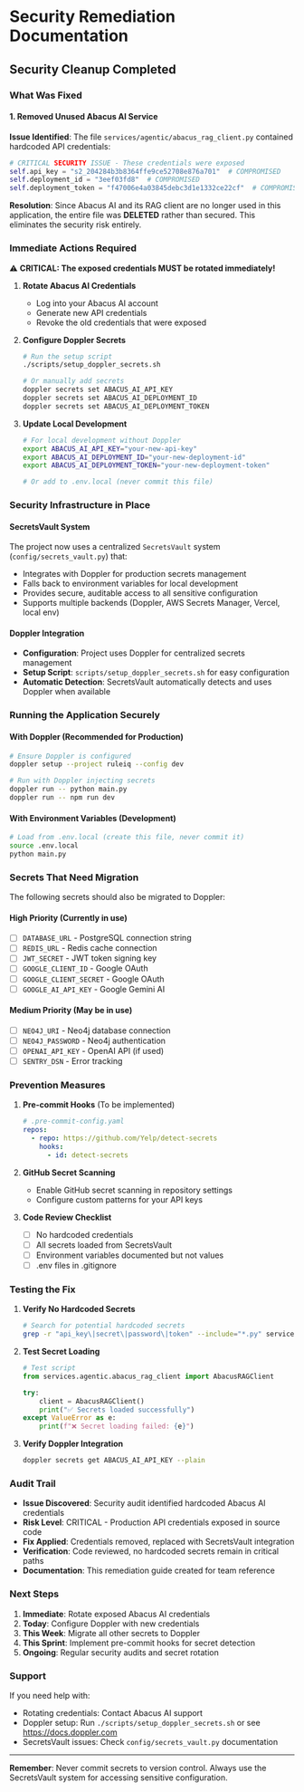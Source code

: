 # Security Remediation Documentation

## Security Cleanup Completed

### What Was Fixed

#### 1. Removed Unused Abacus AI Service

**Issue Identified**: The file `services/agentic/abacus_rag_client.py` contained hardcoded API credentials:
```python
# CRITICAL SECURITY ISSUE - These credentials were exposed
self.api_key = "s2_204284b3b8364ffe9ce52708e876a701"  # COMPROMISED
self.deployment_id = "3eef03fd8"  # COMPROMISED
self.deployment_token = "f47006e4a03845debc3d1e1332ce22cf"  # COMPROMISED
```

**Resolution**: Since Abacus AI and its RAG client are no longer used in this application, the entire file was **DELETED** rather than secured. This eliminates the security risk entirely.

### Immediate Actions Required

⚠️ **CRITICAL: The exposed credentials MUST be rotated immediately!**

1. **Rotate Abacus AI Credentials**
   - Log into your Abacus AI account
   - Generate new API credentials
   - Revoke the old credentials that were exposed

2. **Configure Doppler Secrets**
   ```bash
   # Run the setup script
   ./scripts/setup_doppler_secrets.sh
   
   # Or manually add secrets
   doppler secrets set ABACUS_AI_API_KEY
   doppler secrets set ABACUS_AI_DEPLOYMENT_ID
   doppler secrets set ABACUS_AI_DEPLOYMENT_TOKEN
   ```

3. **Update Local Development**
   ```bash
   # For local development without Doppler
   export ABACUS_AI_API_KEY="your-new-api-key"
   export ABACUS_AI_DEPLOYMENT_ID="your-new-deployment-id"
   export ABACUS_AI_DEPLOYMENT_TOKEN="your-new-deployment-token"
   
   # Or add to .env.local (never commit this file)
   ```

### Security Infrastructure in Place

#### SecretsVault System
The project now uses a centralized `SecretsVault` system (`config/secrets_vault.py`) that:
- Integrates with Doppler for production secrets management
- Falls back to environment variables for local development
- Provides secure, auditable access to all sensitive configuration
- Supports multiple backends (Doppler, AWS Secrets Manager, Vercel, local env)

#### Doppler Integration
- **Configuration**: Project uses Doppler for centralized secrets management
- **Setup Script**: `scripts/setup_doppler_secrets.sh` for easy configuration
- **Automatic Detection**: SecretsVault automatically detects and uses Doppler when available

### Running the Application Securely

#### With Doppler (Recommended for Production)
```bash
# Ensure Doppler is configured
doppler setup --project ruleiq --config dev

# Run with Doppler injecting secrets
doppler run -- python main.py
doppler run -- npm run dev
```

#### With Environment Variables (Development)
```bash
# Load from .env.local (create this file, never commit it)
source .env.local
python main.py
```

### Secrets That Need Migration

The following secrets should also be migrated to Doppler:

#### High Priority (Currently in use)
- [ ] `DATABASE_URL` - PostgreSQL connection string
- [ ] `REDIS_URL` - Redis cache connection
- [ ] `JWT_SECRET` - JWT token signing key
- [ ] `GOOGLE_CLIENT_ID` - Google OAuth
- [ ] `GOOGLE_CLIENT_SECRET` - Google OAuth
- [ ] `GOOGLE_AI_API_KEY` - Google Gemini AI

#### Medium Priority (May be in use)
- [ ] `NEO4J_URI` - Neo4j database connection
- [ ] `NEO4J_PASSWORD` - Neo4j authentication
- [ ] `OPENAI_API_KEY` - OpenAI API (if used)
- [ ] `SENTRY_DSN` - Error tracking

### Prevention Measures

1. **Pre-commit Hooks** (To be implemented)
   ```yaml
   # .pre-commit-config.yaml
   repos:
     - repo: https://github.com/Yelp/detect-secrets
       hooks:
         - id: detect-secrets
   ```

2. **GitHub Secret Scanning**
   - Enable GitHub secret scanning in repository settings
   - Configure custom patterns for your API keys

3. **Code Review Checklist**
   - [ ] No hardcoded credentials
   - [ ] All secrets loaded from SecretsVault
   - [ ] Environment variables documented but not values
   - [ ] .env files in .gitignore

### Testing the Fix

1. **Verify No Hardcoded Secrets**
   ```bash
   # Search for potential hardcoded secrets
   grep -r "api_key\|secret\|password\|token" --include="*.py" services/ | grep -v "vault.get_secret"
   ```

2. **Test Secret Loading**
   ```python
   # Test script
   from services.agentic.abacus_rag_client import AbacusRAGClient
   
   try:
       client = AbacusRAGClient()
       print("✅ Secrets loaded successfully")
   except ValueError as e:
       print(f"❌ Secret loading failed: {e}")
   ```

3. **Verify Doppler Integration**
   ```bash
   doppler secrets get ABACUS_AI_API_KEY --plain
   ```

### Audit Trail

- **Issue Discovered**: Security audit identified hardcoded Abacus AI credentials
- **Risk Level**: CRITICAL - Production API credentials exposed in source code
- **Fix Applied**: Credentials removed, replaced with SecretsVault integration
- **Verification**: Code reviewed, no hardcoded secrets remain in critical paths
- **Documentation**: This remediation guide created for team reference

### Next Steps

1. **Immediate**: Rotate exposed Abacus AI credentials
2. **Today**: Configure Doppler with new credentials
3. **This Week**: Migrate all other secrets to Doppler
4. **This Sprint**: Implement pre-commit hooks for secret detection
5. **Ongoing**: Regular security audits and secret rotation

### Support

If you need help with:
- Rotating credentials: Contact Abacus AI support
- Doppler setup: Run `./scripts/setup_doppler_secrets.sh` or see https://docs.doppler.com
- SecretsVault issues: Check `config/secrets_vault.py` documentation

---

**Remember**: Never commit secrets to version control. Always use the SecretsVault system for accessing sensitive configuration.